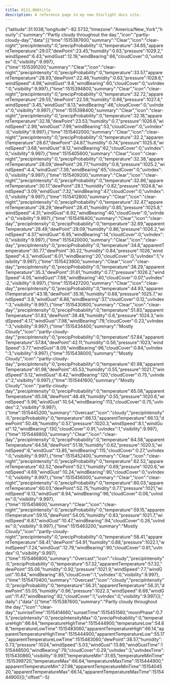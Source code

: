 ```yaml
---
title: 0111.008title
description: A reference page in my new Starlight docs site.
---
```

{"latitude":31.1038,"longitude":-82.5732,"timezone":"America/New_York","hourly":{"summary":"Partly cloudy throughout the day.","icon":"partly-cloudy-day","data":[{"time":1515387600,"summary":"Clear","icon":"clear-night","precipIntensity":0,"precipProbability":0,"temperature":34.65,"apparentTemperature":29.07,"dewPoint":23.45,"humidity":0.63,"pressure":1029.2,"windSpeed":6.43,"windGust":12.19,"windBearing":66,"cloudCover":0,"uvIndex":0,"visibility":9.997},{"time":1515391200,"summary":"Clear","icon":"clear-night","precipIntensity":0,"precipProbability":0,"temperature":33.57,"apparentTemperature":28.93,"dewPoint":22.46,"humidity":0.63,"pressure":1028.6,"windSpeed":4.98,"windGust":9.8,"windBearing":60,"cloudCover":0,"uvIndex":0,"visibility":9.997},{"time":1515394800,"summary":"Clear","icon":"clear-night","precipIntensity":0,"precipProbability":0,"temperature":32.72,"apparentTemperature":29.55,"dewPoint":22.59,"humidity":0.66,"pressure":1027.4,"windSpeed":3.45,"windGust":8.13,"windBearing":46,"cloudCover":0,"uvIndex":0,"visibility":9.997},{"time":1515398400,"summary":"Clear","icon":"clear-night","precipIntensity":0,"precipProbability":0,"temperature":32.18,"apparentTemperature":32.18,"dewPoint":23.53,"humidity":0.7,"pressure":1026.6,"windSpeed":2.99,"windGust":7.99,"windBearing":53,"cloudCover":0,"uvIndex":0,"visibility":9.997},{"time":1515402000,"summary":"Clear","icon":"clear-night","precipIntensity":0,"precipProbability":0,"temperature":32.2,"apparentTemperature":28.67,"dewPoint":24.87,"humidity":0.74,"pressure":1025.8,"windSpeed":3.68,"windGust":8.12,"windBearing":62,"cloudCover":0,"uvIndex":0,"visibility":9.997},{"time":1515405600,"summary":"Clear","icon":"clear-night","precipIntensity":0,"precipProbability":0,"temperature":32.38,"apparentTemperature":28.09,"dewPoint":26.77,"humidity":0.8,"pressure":1025.2,"windSpeed":4.4,"windGust":7.39,"windBearing":65,"cloudCover":0,"uvIndex":0,"visibility":9.997},{"time":1515409200,"summary":"Clear","icon":"clear-night","precipIntensity":0,"precipProbability":0,"temperature":32.86,"apparentTemperature":30.17,"dewPoint":28.1,"humidity":0.82,"pressure":1024.8,"windSpeed":3.09,"windGust":7.32,"windBearing":47,"cloudCover":0,"uvIndex":0,"visibility":9.997},{"time":1515412800,"summary":"Clear","icon":"clear-night","precipIntensity":0,"precipProbability":0,"temperature":32.47,"apparentTemperature":28.29,"dewPoint":28.41,"humidity":0.85,"pressure":1025.8,"windSpeed":4.31,"windGust":6.92,"windBearing":40,"cloudCover":0,"uvIndex":0,"visibility":9.997},{"time":1515416400,"summary":"Clear","icon":"clear-day","precipIntensity":0,"precipProbability":0,"temperature":32.69,"apparentTemperature":28.49,"dewPoint":29.09,"humidity":0.86,"pressure":1026.2,"windSpeed":4.37,"windGust":6.95,"windBearing":14,"cloudCover":0,"uvIndex":0,"visibility":9.997},{"time":1515420000,"summary":"Clear","icon":"clear-day","precipIntensity":0,"precipProbability":0,"temperature":34.6,"apparentTemperature":30.77,"dewPoint":30.22,"humidity":0.84,"pressure":1026,"windSpeed":4.3,"windGust":6.01,"windBearing":20,"cloudCover":0,"uvIndex":1,"visibility":9.997},{"time":1515423600,"summary":"Clear","icon":"clear-day","precipIntensity":0,"precipProbability":0,"temperature":38.29,"apparentTemperature":35.3,"dewPoint":31.61,"humidity":0.77,"pressure":1026.2,"windSpeed":4.05,"windGust":7.68,"windBearing":40,"cloudCover":0.07,"uvIndex":2,"visibility":9.997},{"time":1515427200,"summary":"Clear","icon":"clear-day","precipIntensity":0,"precipProbability":0,"temperature":44.93,"apparentTemperature":43.18,"dewPoint":35.16,"humidity":0.68,"pressure":1025.7,"windSpeed":3.8,"windGust":6.86,"windBearing":37,"cloudCover":0.12,"uvIndex":3,"visibility":9.997},{"time":1515430800,"summary":"Clear","icon":"clear-day","precipIntensity":0,"precipProbability":0,"temperature":51.83,"apparentTemperature":51.83,"dewPoint":38.48,"humidity":0.6,"pressure":1024.3,"windSpeed":4.17,"windGust":7.98,"windBearing":79,"cloudCover":0.23,"uvIndex":3,"visibility":9.997},{"time":1515434400,"summary":"Mostly Cloudy","icon":"partly-cloudy-day","precipIntensity":0,"precipProbability":0,"temperature":57.84,"apparentTemperature":57.84,"dewPoint":42.11,"humidity":0.56,"pressure":1023,"windSpeed":3.77,"windGust":8.09,"windBearing":96,"cloudCover":0.84,"uvIndex":3,"visibility":9.997},{"time":1515438000,"summary":"Mostly Cloudy","icon":"partly-cloudy-day","precipIntensity":0,"precipProbability":0,"temperature":61.98,"apparentTemperature":61.98,"dewPoint":45.53,"humidity":0.55,"pressure":1021.7,"windSpeed":5.12,"windGust":8.42,"windBearing":120,"cloudCover":0.75,"uvIndex":2,"visibility":9.997},{"time":1515441600,"summary":"Mostly Cloudy","icon":"partly-cloudy-day","precipIntensity":0,"precipProbability":0,"temperature":65.08,"apparentTemperature":65.08,"dewPoint":48.49,"humidity":0.55,"pressure":1020.6,"windSpeed":5.96,"windGust":10.54,"windBearing":113,"cloudCover":0.75,"uvIndex":2,"visibility":9.997},{"time":1515445200,"summary":"Overcast","icon":"cloudy","precipIntensity":0,"precipProbability":0,"temperature":66.13,"apparentTemperature":66.13,"dewPoint":50.48,"humidity":0.57,"pressure":1020.3,"windSpeed":8.1,"windGust":12,"windBearing":130,"cloudCover":0.91,"uvIndex":1,"visibility":9.997},{"time":1515448800,"summary":"Clear","icon":"clear-day","precipIntensity":0,"precipProbability":0,"temperature":64.58,"apparentTemperature":64.58,"dewPoint":51.19,"humidity":0.62,"pressure":1020.5,"windSpeed":6,"windGust":13.85,"windBearing":115,"cloudCover":0.27,"uvIndex":0,"visibility":9.997},{"time":1515452400,"summary":"Clear","icon":"clear-night","precipIntensity":0,"precipProbability":0,"temperature":62.52,"apparentTemperature":62.52,"dewPoint":52.1,"humidity":0.69,"pressure":1020.6,"windSpeed":4.69,"windGust":10.24,"windBearing":90,"cloudCover":0,"uvIndex":0,"visibility":9.997},{"time":1515456000,"summary":"Clear","icon":"clear-night","precipIntensity":0,"precipProbability":0,"temperature":60.03,"apparentTemperature":60.03,"dewPoint":52.75,"humidity":0.77,"pressure":1021,"windSpeed":6.13,"windGust":8.94,"windBearing":96,"cloudCover":0.06,"uvIndex":0,"visibility":9.997},{"time":1515459600,"summary":"Clear","icon":"clear-night","precipIntensity":0,"precipProbability":0,"temperature":59.15,"apparentTemperature":59.15,"dewPoint":54.05,"humidity":0.83,"pressure":1021.7,"windSpeed":6.87,"windGust":10.47,"windBearing":94,"cloudCover":0.26,"uvIndex":0,"visibility":9.997},{"time":1515463200,"summary":"Mostly Cloudy","icon":"partly-cloudy-night","precipIntensity":0,"precipProbability":0,"temperature":58.41,"apparentTemperature":58.41,"dewPoint":54.91,"humidity":0.88,"pressure":1022.1,"windSpeed":7.24,"windGust":12.79,"windBearing":90,"cloudCover":0.81,"uvIndex":0,"visibility":9.997},{"time":1515466800,"summary":"Overcast","icon":"cloudy","precipIntensity":0,"precipProbability":0,"temperature":57.32,"apparentTemperature":57.32,"dewPoint":55.06,"humidity":0.92,"pressure":1021.9,"windSpeed":7.7,"windGust":10.84,"windBearing":85,"cloudCover":1,"uvIndex":0,"visibility":9.997},{"time":1515470400,"summary":"Overcast","icon":"cloudy","precipIntensity":0,"precipProbability":0,"temperature":56.31,"apparentTemperature":56.31,"dewPoint":55.05,"humidity":0.96,"pressure":1022.3,"windSpeed":6.69,"windGust":11.47,"windBearing":82,"cloudCover":1,"uvIndex":0,"visibility":9.997}]},"daily":{"data":[{"time":1515387600,"summary":"Partly cloudy throughout the day.","icon":"clear-day","sunriseTime":1515414660,"sunsetTime":1515451560,"moonPhase":0.75,"precipIntensity":0,"precipIntensityMax":0,"precipProbability":0,"temperatureHigh":66.64,"temperatureHighTime":1515444900,"temperatureLow":54.68,"temperatureLowTime":1515483060,"apparentTemperatureHigh":66.14,"apparentTemperatureHighTime":1515444900,"apparentTemperatureLow":55.17,"apparentTemperatureLowTime":1515483060,"dewPoint":38.57,"humidity":0.73,"pressure":1024,"windSpeed":5.03,"windGust":13.89,"windGustTime":1515448500,"windBearing":79,"cloudCover":0.29,"uvIndex":3,"uvIndexTime":1515430860,"visibility":9.997,"temperatureMin":31.65,"temperatureMinTime":1515399720,"temperatureMax":66.64,"temperatureMaxTime":1515444900,"apparentTemperatureMin":27.98,"apparentTemperatureMinTime":1515404520,"apparentTemperatureMax":66.14,"apparentTemperatureMaxTime":1515444900}]},"offset":-5}
